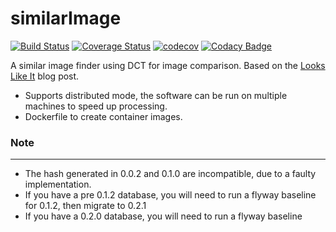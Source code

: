 similarImage
============
[![Build Status](https://travis-ci.org/seeker/similarImage.png?branch=develop)](https://travis-ci.org/seeker/similarImage)
[![Coverage Status](https://coveralls.io/repos/seeker/similarImage/badge.png?branch=develop)](https://coveralls.io/r/seeker/similarImage?branch=develop)
[![codecov](https://codecov.io/gh/seeker/similarImage/branch/develop/graph/badge.svg)](https://codecov.io/gh/seeker/similarImage)
[![Codacy Badge](https://api.codacy.com/project/badge/Grade/9443ff2c55da47329ed354e7a3d15f29)](https://www.codacy.com/app/seeker/similarImage?utm_source=github.com&amp;utm_medium=referral&amp;utm_content=seeker/similarImage&amp;utm_campaign=Badge_Grade)

A similar image finder using DCT for image comparison.
Based on the [Looks Like It](http://www.hackerfactor.com/blog/?/archives/432-Looks-Like-It.html) blog post.

- Supports distributed mode, the software can be run on multiple machines to speed up processing.
- Dockerfile to create container images.

### Note
------
- The hash generated in 0.0.2 and 0.1.0 are incompatible, due to a faulty implementation.
- If you have a pre 0.1.2 database, you will need to run a flyway baseline for 0.1.2, then migrate to 0.2.1
- If you have a 0.2.0 database, you will need to run a flyway baseline
